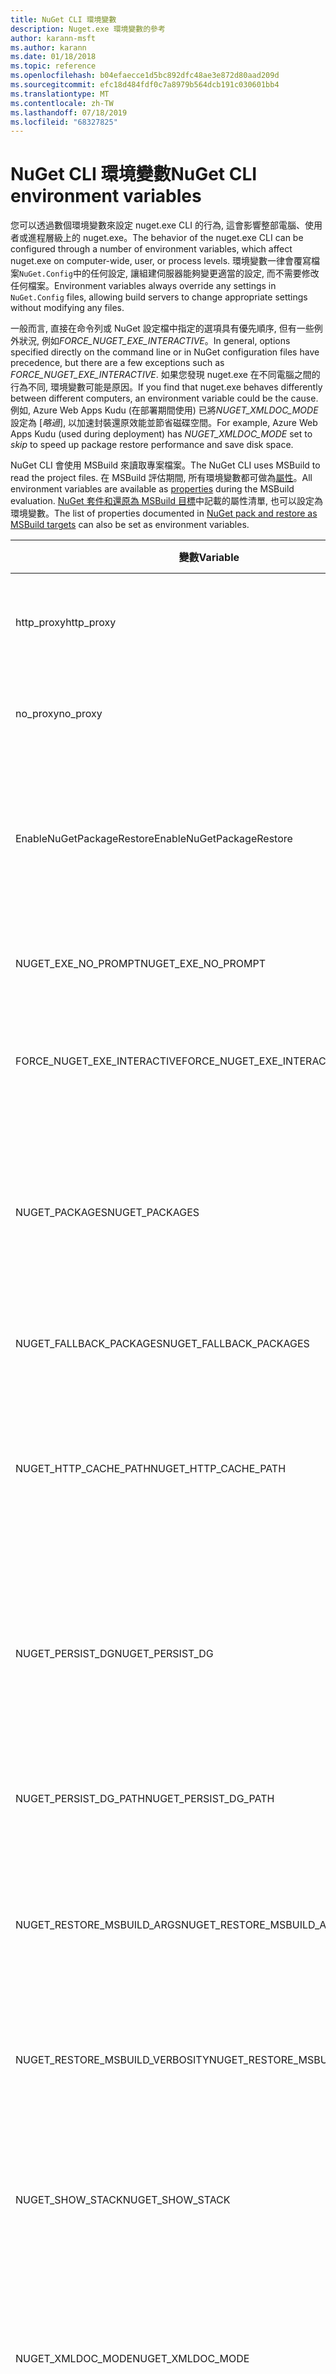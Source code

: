 ```yaml
---
title: NuGet CLI 環境變數
description: Nuget.exe 環境變數的參考
author: karann-msft
ms.author: karann
ms.date: 01/18/2018
ms.topic: reference
ms.openlocfilehash: b04efaecce1d5bc892dfc48ae3e872d80aad209d
ms.sourcegitcommit: efc18d484fdf0c7a8979b564dcb191c030601bb4
ms.translationtype: MT
ms.contentlocale: zh-TW
ms.lasthandoff: 07/18/2019
ms.locfileid: "68327825"
---
```

# <a name="nuget-cli-environment-variables"></a><span data-ttu-id="760df-103">NuGet CLI 環境變數</span><span class="sxs-lookup"><span data-stu-id="760df-103">NuGet CLI environment variables</span></span>

<span data-ttu-id="760df-104">您可以透過數個環境變數來設定 nuget.exe CLI 的行為, 這會影響整部電腦、使用者或進程層級上的 nuget.exe。</span><span class="sxs-lookup"><span data-stu-id="760df-104">The behavior of the nuget.exe CLI can be configured through a number of environment variables, which affect nuget.exe on computer-wide, user, or process levels.</span></span> <span data-ttu-id="760df-105">環境變數一律會覆寫檔案`NuGet.Config`中的任何設定, 讓組建伺服器能夠變更適當的設定, 而不需要修改任何檔案。</span><span class="sxs-lookup"><span data-stu-id="760df-105">Environment variables always override any settings in `NuGet.Config` files, allowing build servers to change appropriate settings without modifying any files.</span></span>

<span data-ttu-id="760df-106">一般而言, 直接在命令列或 NuGet 設定檔中指定的選項具有優先順序, 但有一些例外狀況, 例如*FORCE_NUGET_EXE_INTERACTIVE*。</span><span class="sxs-lookup"><span data-stu-id="760df-106">In general, options specified directly on the command line or in NuGet configuration files have precedence, but there are a few exceptions such as *FORCE_NUGET_EXE_INTERACTIVE*.</span></span> <span data-ttu-id="760df-107">如果您發現 nuget.exe 在不同電腦之間的行為不同, 環境變數可能是原因。</span><span class="sxs-lookup"><span data-stu-id="760df-107">If you find that nuget.exe behaves differently between different computers, an environment variable could be the cause.</span></span> <span data-ttu-id="760df-108">例如, Azure Web Apps Kudu (在部署期間使用) 已將*NUGET_XMLDOC_MODE*設定為 [*略過*], 以加速封裝還原效能並節省磁碟空間。</span><span class="sxs-lookup"><span data-stu-id="760df-108">For example, Azure Web Apps Kudu (used during deployment) has *NUGET_XMLDOC_MODE* set to *skip* to speed up package restore performance and save disk space.</span></span>

<span data-ttu-id="760df-109">NuGet CLI 會使用 MSBuild 來讀取專案檔案。</span><span class="sxs-lookup"><span data-stu-id="760df-109">The NuGet CLI uses MSBuild to read the project files.</span></span> <span data-ttu-id="760df-110">在 MSBuild 評估期間, 所有環境變數都可做為[屬性](/visualstudio/msbuild/msbuild-command-line-reference)。</span><span class="sxs-lookup"><span data-stu-id="760df-110">All environment variables are available as [properties](/visualstudio/msbuild/msbuild-command-line-reference) during the MSBuild evaluation.</span></span>
<span data-ttu-id="760df-111">[NuGet 套件和還原為 MSBuild 目標](../msbuild-targets.md#restore-properties)中記載的屬性清單, 也可以設定為環境變數。</span><span class="sxs-lookup"><span data-stu-id="760df-111">The list of properties documented in [NuGet pack and restore as MSBuild targets](../msbuild-targets.md#restore-properties) can also be set as environment variables.</span></span>

| <span data-ttu-id="760df-112">變數</span><span class="sxs-lookup"><span data-stu-id="760df-112">Variable</span></span> | <span data-ttu-id="760df-113">描述</span><span class="sxs-lookup"><span data-stu-id="760df-113">Description</span></span> | <span data-ttu-id="760df-114">備註</span><span class="sxs-lookup"><span data-stu-id="760df-114">Remarks</span></span> |
| --- | --- | --- |
| <span data-ttu-id="760df-115">http_proxy</span><span class="sxs-lookup"><span data-stu-id="760df-115">http_proxy</span></span> | <span data-ttu-id="760df-116">用於 NuGet HTTP 作業的 HTTP proxy。</span><span class="sxs-lookup"><span data-stu-id="760df-116">Http proxy used for NuGet HTTP operations.</span></span> | <span data-ttu-id="760df-117">這會指定為`http://<username>:<password>@proxy.com`。</span><span class="sxs-lookup"><span data-stu-id="760df-117">This would be specified as `http://<username>:<password>@proxy.com`.</span></span> |
| <span data-ttu-id="760df-118">no_proxy</span><span class="sxs-lookup"><span data-stu-id="760df-118">no_proxy</span></span> | <span data-ttu-id="760df-119">設定網域以略過使用 proxy。</span><span class="sxs-lookup"><span data-stu-id="760df-119">Configures domains to bypass from using proxy.</span></span> | <span data-ttu-id="760df-120">指定為以逗號 (,) 分隔的網域。</span><span class="sxs-lookup"><span data-stu-id="760df-120">Specified as domains separated by comma (,).</span></span> |
| <span data-ttu-id="760df-121">EnableNuGetPackageRestore</span><span class="sxs-lookup"><span data-stu-id="760df-121">EnableNuGetPackageRestore</span></span> | <span data-ttu-id="760df-122">如果在還原時封裝需要時, NuGet 應隱含授與同意, 則為的旗標。</span><span class="sxs-lookup"><span data-stu-id="760df-122">Flag for if NuGet should implicitly grant consent if that's required by package on restore.</span></span> | <span data-ttu-id="760df-123">指定的旗標會被視為*true*或*1*, 任何其他值會被視為未設定旗標。</span><span class="sxs-lookup"><span data-stu-id="760df-123">Specified flag is treated as *true* or *1*, any other value treated as flag not set.</span></span> |
| <span data-ttu-id="760df-124">NUGET_EXE_NO_PROMPT</span><span class="sxs-lookup"><span data-stu-id="760df-124">NUGET_EXE_NO_PROMPT</span></span> | <span data-ttu-id="760df-125">防止 exe 提示輸入認證。</span><span class="sxs-lookup"><span data-stu-id="760df-125">Prevents the exe for prompting for credentials.</span></span> | <span data-ttu-id="760df-126">除了 null 或空字串以外的任何值都會被視為設定此旗標/true。</span><span class="sxs-lookup"><span data-stu-id="760df-126">Any value except null or empty string will be treated as this flag set/true.</span></span> |
| <span data-ttu-id="760df-127">FORCE_NUGET_EXE_INTERACTIVE</span><span class="sxs-lookup"><span data-stu-id="760df-127">FORCE_NUGET_EXE_INTERACTIVE</span></span> | <span data-ttu-id="760df-128">用來強制互動模式的全域環境變數。</span><span class="sxs-lookup"><span data-stu-id="760df-128">Global environment variable to force interactive mode.</span></span> | <span data-ttu-id="760df-129">除了 null 或空字串以外的任何值都會被視為設定此旗標/true。</span><span class="sxs-lookup"><span data-stu-id="760df-129">Any value except null or empty string will be treated as this flag set/true.</span></span> |
| <span data-ttu-id="760df-130">NUGET_PACKAGES</span><span class="sxs-lookup"><span data-stu-id="760df-130">NUGET_PACKAGES</span></span> | <span data-ttu-id="760df-131">要用於*全域封裝*資料夾的路徑, 如[管理全域套件和](../../consume-packages/managing-the-global-packages-and-cache-folders.md)快取資料夾中所述。</span><span class="sxs-lookup"><span data-stu-id="760df-131">Path to use for the *global-packages* folder as described on [Managing the global packages and cache folders](../../consume-packages/managing-the-global-packages-and-cache-folders.md).</span></span> | <span data-ttu-id="760df-132">指定為絕對路徑。</span><span class="sxs-lookup"><span data-stu-id="760df-132">Specified as absolute path.</span></span> |
| <span data-ttu-id="760df-133">NUGET_FALLBACK_PACKAGES</span><span class="sxs-lookup"><span data-stu-id="760df-133">NUGET_FALLBACK_PACKAGES</span></span> | <span data-ttu-id="760df-134">全域回溯封裝資料夾。</span><span class="sxs-lookup"><span data-stu-id="760df-134">Global fallback packages folders.</span></span> | <span data-ttu-id="760df-135">以分號分隔的絕對資料夾路徑 (;)。</span><span class="sxs-lookup"><span data-stu-id="760df-135">Absolute folder paths separated by semicolon (;).</span></span> |
| <span data-ttu-id="760df-136">NUGET_HTTP_CACHE_PATH</span><span class="sxs-lookup"><span data-stu-id="760df-136">NUGET_HTTP_CACHE_PATH</span></span> | <span data-ttu-id="760df-137">要用於*HTTP*快取資料夾的路徑, 如[管理全域套件和](../../consume-packages/managing-the-global-packages-and-cache-folders.md)快取資料夾中所述。</span><span class="sxs-lookup"><span data-stu-id="760df-137">Path to use for the *http-cache* folder as described on [Managing the global packages and cache folders](../../consume-packages/managing-the-global-packages-and-cache-folders.md).</span></span> | <span data-ttu-id="760df-138">指定為絕對路徑。</span><span class="sxs-lookup"><span data-stu-id="760df-138">Specified as absolute path.</span></span> |
| <span data-ttu-id="760df-139">NUGET_PERSIST_DG</span><span class="sxs-lookup"><span data-stu-id="760df-139">NUGET_PERSIST_DG</span></span> | <span data-ttu-id="760df-140">表示是否應該保存 dg 檔案 (從 MSBuild 收集的資料) 的旗標。</span><span class="sxs-lookup"><span data-stu-id="760df-140">Flag indicating if dg files (data collected from MSBuild) should be persisted.</span></span> | <span data-ttu-id="760df-141">指定為*true*或*false* (預設值), 如果未設定 NUGET_PERSIST_DG_PATH, 將會儲存至臨時目錄 (在目前環境臨時目錄中的 NuGetScratch 資料夾)。</span><span class="sxs-lookup"><span data-stu-id="760df-141">Specified as *true* or *false* (default), if NUGET_PERSIST_DG_PATH not set will be stored to temporary directory (NuGetScratch folder in current environment temp directory).</span></span> |
| <span data-ttu-id="760df-142">NUGET_PERSIST_DG_PATH</span><span class="sxs-lookup"><span data-stu-id="760df-142">NUGET_PERSIST_DG_PATH</span></span> | <span data-ttu-id="760df-143">保存 dg 檔案的路徑。</span><span class="sxs-lookup"><span data-stu-id="760df-143">Path to persist dg files.</span></span> | <span data-ttu-id="760df-144">指定為絕對路徑, 只有在*NUGET_PERSIST_DG*設定為 true 時, 才會使用此選項。</span><span class="sxs-lookup"><span data-stu-id="760df-144">Specified as absolute path, this option is only used when *NUGET_PERSIST_DG* is set to true.</span></span> |
| <span data-ttu-id="760df-145">NUGET_RESTORE_MSBUILD_ARGS</span><span class="sxs-lookup"><span data-stu-id="760df-145">NUGET_RESTORE_MSBUILD_ARGS</span></span> | <span data-ttu-id="760df-146">設定其他 MSBuild 引數。</span><span class="sxs-lookup"><span data-stu-id="760df-146">Sets additional MSBuild arguments.</span></span> | <span data-ttu-id="760df-147">傳遞引數與傳遞給 msbuild.exe 的方式相同。</span><span class="sxs-lookup"><span data-stu-id="760df-147">Pass arguments identical to how you would pass them to msbuild.exe.</span></span> <span data-ttu-id="760df-148">將專案屬性 Foo 從命令列設定為值列的範例是/p: Foo = Bar</span><span class="sxs-lookup"><span data-stu-id="760df-148">An example of setting a project property Foo from the command line to value Bar would be /p:Foo=Bar</span></span> |
| <span data-ttu-id="760df-149">NUGET_RESTORE_MSBUILD_VERBOSITY</span><span class="sxs-lookup"><span data-stu-id="760df-149">NUGET_RESTORE_MSBUILD_VERBOSITY</span></span> | <span data-ttu-id="760df-150">設定 MSBuild 記錄詳細資訊。</span><span class="sxs-lookup"><span data-stu-id="760df-150">Sets the MSBuild log verbosity.</span></span> | <span data-ttu-id="760df-151">預設值為*quiet* ("/v: q")。</span><span class="sxs-lookup"><span data-stu-id="760df-151">Default is *quiet* ("/v:q").</span></span> <span data-ttu-id="760df-152">可能的值*q [uiet]* 、 *m [inimal]* 、 *n [ormal]* 、 *d [etailed]* 和 *[診斷] [nostic]* 。</span><span class="sxs-lookup"><span data-stu-id="760df-152">Possible values *q[uiet]*, *m[inimal]*, *n[ormal]*, *d[etailed]*, and *diag[nostic]*.</span></span> |
| <span data-ttu-id="760df-153">NUGET_SHOW_STACK</span><span class="sxs-lookup"><span data-stu-id="760df-153">NUGET_SHOW_STACK</span></span> | <span data-ttu-id="760df-154">決定是否應該對使用者顯示完整的例外狀況 (包括堆疊追蹤)。</span><span class="sxs-lookup"><span data-stu-id="760df-154">Determines whether the full exception (including stack trace) should be displayed to the user.</span></span> | <span data-ttu-id="760df-155">指定為*true*或*false* (預設值)。</span><span class="sxs-lookup"><span data-stu-id="760df-155">Specified as *true* or *false* (default).</span></span> |
| <span data-ttu-id="760df-156">NUGET_XMLDOC_MODE</span><span class="sxs-lookup"><span data-stu-id="760df-156">NUGET_XMLDOC_MODE</span></span> | <span data-ttu-id="760df-157">決定如何處理元件 XML 檔檔案的解壓縮。</span><span class="sxs-lookup"><span data-stu-id="760df-157">Determines how assemblies XML documentation file extraction should be handled.</span></span> | <span data-ttu-id="760df-158">支援的模式為*skip* (不要解壓縮 XML 檔檔)、*壓縮*(將 xml 檔檔案儲存為 zip 封存) 或*none* (預設值, 將 xml 檔檔案視為一般檔案)。</span><span class="sxs-lookup"><span data-stu-id="760df-158">Supported modes are *skip* (do not extract XML documentation files), *compress* (store XML doc files as a zip archive) or *none* (default, treat XML doc files as regular files).</span></span> |
| <span data-ttu-id="760df-159">NUGET_CERT_REVOCATION_MODE</span><span class="sxs-lookup"><span data-stu-id="760df-159">NUGET_CERT_REVOCATION_MODE</span></span> | <span data-ttu-id="760df-160">決定在安裝或還原已簽署的套件時, 是否要檢查用來簽署封裝之憑證的撤銷狀態。</span><span class="sxs-lookup"><span data-stu-id="760df-160">Determines how the revocation status check of the certificate used to sign a package, is performed when a signed package is installed or restored.</span></span> <span data-ttu-id="760df-161">[未設定] 時, `online`預設為。</span><span class="sxs-lookup"><span data-stu-id="760df-161">When not set, defaults to `online`.</span></span>| <span data-ttu-id="760df-162">可能值*上線*(預設值),*離線*。</span><span class="sxs-lookup"><span data-stu-id="760df-162">Possible values *online* (default), *offline*.</span></span>  <span data-ttu-id="760df-163">與[NU3028](../errors-and-warnings/NU3028.md)相關</span><span class="sxs-lookup"><span data-stu-id="760df-163">Related to [NU3028](../errors-and-warnings/NU3028.md)</span></span> |

